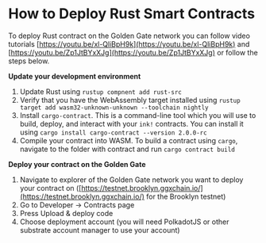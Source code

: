 # How to Deploy Rust Smart Contracts

To deploy Rust contract on the Golden Gate network you can follow video tutorials [https://youtu.be/xl-QliBpH9k](https://youtu.be/xl-QliBpH9k) and [https://youtu.be/Zp1JtBYxXJg](https://youtu.be/Zp1JtBYxXJg) or follow the steps below.

**Update your development environment**

1. Update Rust using `rustup compnent add rust-src`
2. Verify that you have the WebAssembly target installed using `rustup target add wasm32-unknown-unknown --toolchain nightly`
3. Install `cargo-contract`. This is a command-line tool which you will use to build, deploy, and interact with your `ink!` contracts. You can install it using `cargo install cargo-contract --version 2.0.0-rc`
4. Compile your contract into WASM. To build a contract using `cargo`, navigate to the folder with contract and run `cargo contract build`

**Deploy your contract on the Golden Gate**

1. Navigate to explorer of the Golden Gate network you want to deploy your contract on ([https://testnet.brooklyn.ggxchain.io/](https://testnet.brooklyn.ggxchain.io/) for the Brooklyn testnet)
2. Go to Developer &rarr; Contracts page
3. Press Upload & deploy code
4. Choose deployment account (you will need PolkadotJS or other substrate account manager to use your account)
